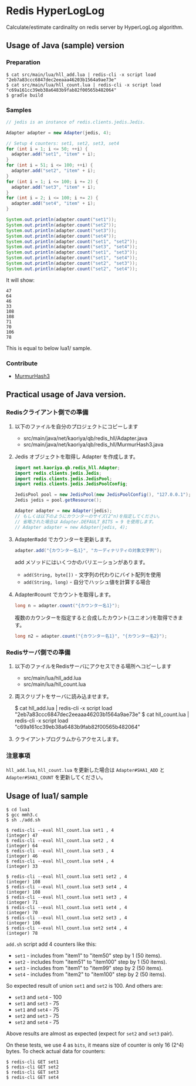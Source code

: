 # Redis HyperLogLog

Calculate/estimate cardinality on redis server by HyperLogLog algorithm.

## Usage of Java (sample) version

### Preparation

    $ cat src/main/lua/hll_add.lua | redis-cli -x script load
    "2eb7a83ccc6847dec2eeaaa46203b1564a9ae73e"
    $ cat src/main/lua/hll_count.lua | redis-cli -x script load
    "c69a161cc39eb38a6483b9fab82f00565b482064"
    $ gradle build

### Samples

```java
// jedis is an instance of redis.clients.jedis.Jedis.

Adapter adapter = new Adapter(jedis, 4);

// Setup 4 counters: set1, set2, set3, set4
for (int i = 1; i <= 50; ++i) {
  adapter.add("set1", "item" + i);
}
for (int i = 51; i <= 100; ++i) {
  adapter.add("set2", "item" + i);
}
for (int i = 1; i <= 100; i += 2) {
  adapter.add("set3", "item" + i);
}
for (int i = 2; i <= 100; i += 2) {
  adapter.add("set4", "item" + i);
}

System.out.println(adapter.count("set1"));
System.out.println(adapter.count("set2"));
System.out.println(adapter.count("set3"));
System.out.println(adapter.count("set4"));
System.out.println(adapter.count("set1", "set2"));
System.out.println(adapter.count("set3", "set4"));
System.out.println(adapter.count("set1", "set3"));
System.out.println(adapter.count("set1", "set4"));
System.out.println(adapter.count("set2", "set3"));
System.out.println(adapter.count("set2", "set4"));
```

It will show:

```
47
64
46
33
108
108
71
70
106
78
```

This is equal to below lua1/ sample.

### Contribute

*   [MurmurHash3](https://github.com/yonik/java_util/blob/master/src/util/hash/MurmurHash3.java)

## Practical usage of Java version.

### Redisクライアント側での準備

1.  以下のファイルを自分のプロジェクトにコピーします

    *   src/main/java/net/kaoriya/qb/redis_hll/Adapter.java
    *   src/main/java/net/kaoriya/qb/redis_hll/MurmurHash3.java

2.  Jedis オブジェクトを取得し Adapter を作成します。

    ```java
    import net.kaoriya.qb.redis_hll.Adapter;
    import redis.clients.jedis.Jedis;
    import redis.clients.jedis.JedisPool;
    import redis.clients.jedis.JedisPoolConfig;

    JedisPool pool = new JedisPool(new JedisPoolConfig(), "127.0.0.1");
    Jedis jedis = pool.getResource();

    Adapter adapter = new Adapter(jedis);
    // もしくは以下のようにカウンターのサイズ(2^n)を指定してください。
    // 省略された場合は Adapter.DEFAULT_BITS = 9 を使用します。
    // Adapter adapter = new Adapter(jedis, 4);
    ```

3.  Adapter#add でカウンターを更新します。

    ```java
    adapter.add("{カウンター名1}", "カーディナリティの対象文字列");
    ```

    add メソッドにはいくつかのバリエーションがあります。

    *   `add(String, byte[])` - 文字列の代わりにバイト配列を使用
    *   `add(String, long)` - 自分でハッシュ値を計算する場合

4.  Adapter#count でカウントを取得します。

    ```java
    long n = adapter.count("{カウンター名1}");
    ```

    複数のカウンターを指定すると合成したカウント(ユニオン)を取得できます。

    ```java
    long n2 = adapter.count("{カウンター名1}", "{カウンター名2}");
    ```

### Redisサーバ側での準備

1.  以下のファイルをRedisサーバにアクセスできる場所へコピーします

    *   src/main/lua/hll_add.lua
    *   src/main/lua/hll_count.lua

2.  両スクリプトをサーバに読み込ませます。

    $ cat hll_add.lua | redis-cli -x script load
    "2eb7a83ccc6847dec2eeaaa46203b1564a9ae73e"
    $ cat hll_count.lua | redis-cli -x script load
    "c69a161cc39eb38a6483b9fab82f00565b482064"

3.  クライアントプログラムからアクセスします。

### 注意事項

`hll_add.lua`, `hll_count.lua` を更新した場合は `Adapter#SHA1_ADD` と
`Adapter#SHA1_COUNT` を更新してください。

## Usage of lua1/ sample

    $ cd lua1
    $ gcc mmh3.c
    $ sh ./add.sh

    $ redis-cli --eval hll_count.lua set1 , 4
    (integer) 47
    $ redis-cli --eval hll_count.lua set2 , 4
    (integer) 64
    $ redis-cli --eval hll_count.lua set3 , 4
    (integer) 46
    $ redis-cli --eval hll_count.lua set4 , 4
    (integer) 33

    $ redis-cli --eval hll_count.lua set1 set2 , 4
    (integer) 108
    $ redis-cli --eval hll_count.lua set3 set4 , 4
    (integer) 108
    $ redis-cli --eval hll_count.lua set1 set3 , 4
    (integer) 71
    $ redis-cli --eval hll_count.lua set1 set4 , 4
    (integer) 70
    $ redis-cli --eval hll_count.lua set2 set3 , 4
    (integer) 106
    $ redis-cli --eval hll_count.lua set2 set4 , 4
    (integer) 78

`add.sh` script add 4 counters like this:

*   `set1` - includes from "item1" to "item50" step by 1 (50 items).
*   `set2` - includes from "item51" to "item100" step by 1 (50 items).
*   `set3` - includes from "item1" to "item99" step by 2 (50 items).
*   `set4` - includes from "item2" to "item100" step by 2 (50 items).

So expected result of union `set1` and `set2` is 100.  And others are:

*   `set3` and `set4` - 100
*   `set1` and `set3` - 75
*   `set1` and `set4` - 75
*   `set2` and `set3` - 75
*   `set2` and `set4` - 75

Above results are almost as expected (expect for `set2` and `set3` pair).

On these tests, we use 4 as `bits`, it means size of counter is only 16 (2^4)
bytes.  To check actual data for counters:

    $ redis-cli GET set1
    $ redis-cli GET set2
    $ redis-cli GET set3
    $ redis-cli GET set4
